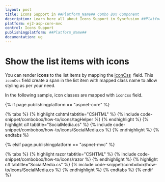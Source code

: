 ```yaml
---
layout: post
title: Icons Support in ##Platform_Name## Combo Box Component
description: Learn here all about Icons Support in Syncfusion ##Platform_Name## Combo Box component and more.
platform: ej2-asp-core-mvc
control: Icons Support
publishingplatform: ##Platform_Name##
documentation: ug
---
```



# Show the list items with icons

You can render **icons** to the list items by mapping the
[iconCss](https://help.syncfusion.com/cr/cref_files/aspnetcore-js2/Syncfusion.EJ2~Syncfusion.EJ2.DropDowns.ComboBoxFieldSettings~IconCss.html)
&nbsp;field. This `iconCss` field create a span in the list item with mapped class name
to allow styling as per your need.

In the following sample, icon classes are mapped with `iconCss` field.

{% if page.publishingplatform == "aspnet-core" %}

{% tabs %}
{% highlight cshtml tabtitle="CSHTML" %}
{% include code-snippet/combobox/how-to/icons/tagHelper %}
{% endhighlight %}
{% highlight c# tabtitle="SocialMedia.cs" %}
{% include code-snippet/combobox/how-to/icons/SocialMedia.cs %}
{% endhighlight %}
{% endtabs %}

{% elsif page.publishingplatform == "aspnet-mvc" %}

{% tabs %}
{% highlight razor tabtitle="CSHTML" %}
{% include code-snippet/combobox/how-to/icons/razor %}
{% endhighlight %}
{% highlight c# tabtitle="SocialMedia.cs" %}
{% include code-snippet/combobox/how-to/icons/SocialMedia.cs %}
{% endhighlight %}
{% endtabs %}
{% endif %}

